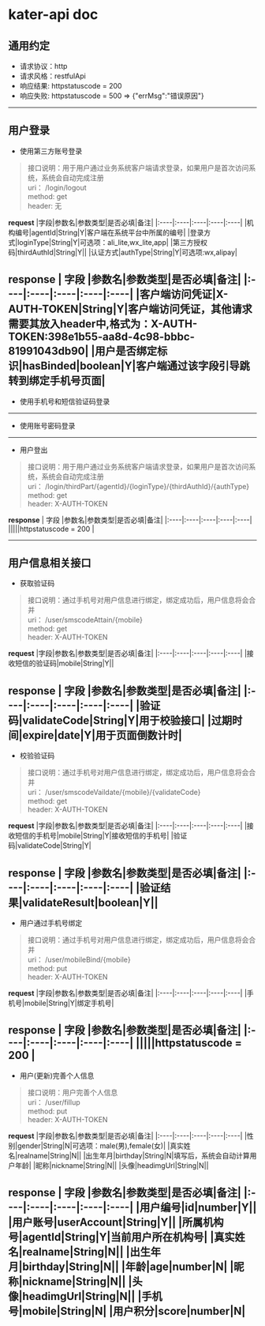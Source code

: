 # kater-api doc


## 通用约定
 * 请求协议：http
 * 请求风格：restfulApi
 * 响应结果: httpstatuscode = 200 
 * 响应失败: httpstatuscode = 500 => {"errMsg":"错误原因"}
---

## 用户登录
* 使用第三方账号登录
> 接口说明：用于用户通过业务系统客户端请求登录，如果用户是首次访问系统，系统会自动完成注册<br>
> uri： /login/logout<br>
> method: get<br>
> header: 无<br>

 **request**
  |字段|参数名|参数类型|是否必填|备注|
  |:----|:----|:----|:----|:----|
  |机构编号|agentId|String|Y|客户端在系统平台中所属的编号|
  |登录方式|loginType|String|Y|可选项：ali_lite,wx_lite,app|
  |第三方授权码|thirdAuthId|String|Y||
  |认证方式|authType|String|Y|可选项:wx,alipay|
  
**response**
  | 字段 |参数名|参数类型|是否必填|备注|
  |:----|:----|:----|:----|:----|
  |客户端访问凭证|X-AUTH-TOKEN|String|Y|客户端访问凭证，其他请求需要其放入header中,格式为：X-AUTH-TOKEN:398e1b55-aa8d-4c98-bbbc-81991043db90|
  |用户是否绑定标识|hasBinded|boolean|Y|客户端通过该字段引导跳转到绑定手机号页面|
---
* 使用手机号和短信验证码登录
---
* 使用账号密码登录
---

* 用户登出
> 接口说明：用于用户通过业务系统客户端请求登录，如果用户是首次访问系统，系统会自动完成注册<br>
> uri： /login/thirdPart/{agentId}/{loginType}/{thirdAuthId}/{authType}<br>
> method: get<br>
> header: X-AUTH-TOKEN
  
**response**
  | 字段 |参数名|参数类型|是否必填|备注|
  |:----|:----|:----|:----|:----|
  |||||httpstatuscode = 200 |

---

## 用户信息相关接口

* 获取验证码
> 接口说明：通过手机号对用户信息进行绑定，绑定成功后，用户信息将会合并<br>
> uri： /user/smscodeAttain/{mobile}<br>
> method: get<br>
> header: X-AUTH-TOKEN

**request**
  |字段|参数名|参数类型|是否必填|备注|
  |:----|:----|:----|:----|:----|
  |接收短信的验证码|mobile|String|Y||
  
**response**
  | 字段 |参数名|参数类型|是否必填|备注|
  |:----|:----|:----|:----|:----|
  |验证码|validateCode|String|Y|用于校验接口|
  |过期时间|expire|date|Y|用于页面倒数计时|
---

* 校验验证码
> 接口说明：通过手机号对用户信息进行绑定，绑定成功后，用户信息将会合并<br>
> uri： /user/smscodeVaildate/{mobile}/{validateCode}<br>
> method: get<br>
> header: X-AUTH-TOKEN<br>

**request**
  |字段|参数名|参数类型|是否必填|备注|
  |:----|:----|:----|:----|:----|
  |接收短信的手机号|mobile|String|Y|接收短信的手机号|
  |验证码|validateCode|String|Y|
  
**response**
  | 字段 |参数名|参数类型|是否必填|备注|
  |:----|:----|:----|:----|:----|
  |验证结果|validateResult|boolean|Y||
---

* 用户通过手机号绑定
> 接口说明：通过手机号对用户信息进行绑定，绑定成功后，用户信息将会合并<br>
> uri： /user/mobileBind/{mobile}<br>
> method: put<br>
> header: X-AUTH-TOKEN

 **request**
  |字段|参数名|参数类型|是否必填|备注|
  |:----|:----|:----|:----|:----|
  |手机号|mobile|String|Y|绑定手机号|
  
**response**
  | 字段 |参数名|参数类型|是否必填|备注|
  |:----|:----|:----|:----|:----|
  |||||httpstatuscode = 200 |
---

* 用户(更新)完善个人信息
> 接口说明：用户完善个人信息<br>
> uri： /user/fillup<br>
> method: put<br>
> header: X-AUTH-TOKEN

 **request**
  |字段|参数名|参数类型|是否必填|备注|
  |:----|:----|:----|:----|:----|
  |性别|gender|String|N|可选项：male(男),female(女)|
  |真实姓名|realname|String|N||
  |出生年月|birthday|String|N|填写后，系统会自动计算用户年龄|
  |昵称|nickname|String|N||
  |头像|headimgUrl|String|N||
  
**response**
  | 字段 |参数名|参数类型|是否必填|备注|
  |:----|:----|:----|:----|:----|
  |用户编号|id|number|Y||
  |用户账号|userAccount|String|Y||
  |所属机构号|agentId|String|Y|当前用户所在机构号|
  |真实姓名|realname|String|N||
  |出生年月|birthday|String|N||
  |年龄|age|number|N|
  |昵称|nickname|String|N||
  |头像|headimgUrl|String|N||
  |手机号|mobile|String|N|
  |用户积分|score|number|N|
---




